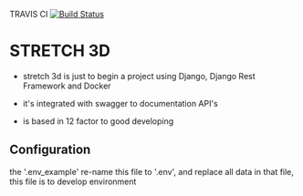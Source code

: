 TRAVIS CI [![Build Status](https://travis-ci.org/ngelrojas/stretch-3d.svg?branch=master)](https://travis-ci.org/ngelrojas/stretch-3d)

# STRETCH 3D

- stretch 3d is just to begin a project using Django, Django Rest Framework and Docker

- it's integrated with swagger to documentation API's

- is based in 12 factor to good developing

## Configuration

the '.env_example' re-name this file to '.env', and replace all data in that file, this file is to develop environment
